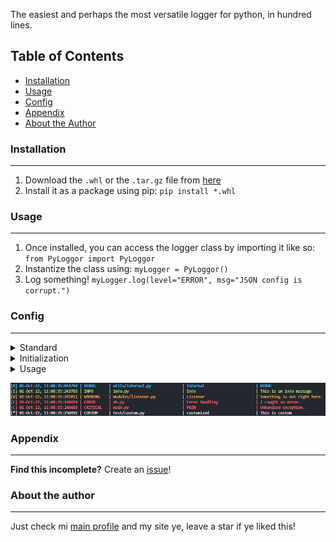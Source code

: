 The easiest and perhaps the most versatile logger for python, in hundred lines.

## Table of Contents
- [Installation](#Installation)
- [Usage](#Usage)
- [Config](#Config)
- [Appendix](#Appendix)
- [About the Author](#About-the-author)

### Installation
---
1) Download the `.whl` or the `.tar.gz` file from [here](https://github.com/PrivatePandaCO/PyLoggor/dist)
2) Install it as a package using pip: `pip install *.whl`

### Usage
---
1) Once installed, you can access the logger class by importing it like so: `from PyLoggor import PyLoggor`
2) Instantize the class using: `myLogger = PyLoggor()`
3) Log something! `myLogger.log(level="ERROR", msg="JSON config is corrupt.")`

### Config
---
<details>
	<summary> Standard </summary>

1. Standard Format.
	This currently does not support customizing the base format, however you CAN pass in extra variables per log, which gets added at the end of the standard format string.
	- Standard Format: `[P] DATE_TIME LEVEL FILE TOPIC MSG EXTRAS`

2. Level.
	- The default level hierarchy is: `DEBUG` -> `INFO` -> `WARNING` -> `ERROR` -> `CRITICAL`.
		- This means that if the level is `WARNING`, it will log all WARNINGs, ERRORs, and CRITICALs but not DEBUG and INFO messages.
	- You can pass in a custom level as well, which will not effect the level hierarchy and always print as well as log to file.
</details>
<details>
	<summary> Initialization </summary>

1) `file_output_level`, `console_output_level`:
	Different levels for file and console output!
	- `PyLoggor(file_output_level="DEBUG", console_output_level="ERROR")`
	- This will write ALL logs to file but only print ERRORs and CRITICALs to the console.
	- Both default to `DEBUG`.

2) `fn`:
	The file it will output to, leave empty if it should not output to file.
	- Pass in the file name, or the literal file location- it will create the file if it doens't exist.
	- Defaults to None.

3) `console_output`:
	Set this to `False` if you do not want it to print logs to the console. Defaults to `True`.
	
4) `topic_beauty_space`, `file_beauty_space`, `level_beauty_space`:
	- The loggor automatically adds whitespace to the end of topics, file names and levels (passed during logging) to make the output appear more... beautiful, as seen below

5) `level_colours`:
	Defines the colour the log message is printed in.
	- Pass in a dict structure like so:
		```json
		{
			"DEBUG": "[bold blue]",
			"INFO": "[bold green]",
			"WARNING": "[bold yellow]",
			"ERROR": "[bold red]",
			"CRITICAL": "[bold red]"
		}
		```
	- Colour names should be [rich]("https://github.com/Textualize/rich") compliant.
	- If no colour is set, it defaults to above mentioned, and if custom level is used, defaults to ``[bold white]``

6) `level_symbols`:
	Each log level has a level system at the start of the log entry.
	- Pass in a dict structure like so:
		```json
		{
			"DEBUG": "D",
			"INFO": "I",
			"WARNING": "W",
			"ERROR": "E",
			"CRITICAL": "C"
		}
		```
	- Defaults to above mentioned and to `*` for all else
	- This will get printed as `[D]` at the start of all log entries.
	- Check below for a visual example.

7) `delim`:
	Each field is separated by this deliminator, defaults to `|` (it gets wrapped with a space on each side).
	
8) `datefmt`:
	The datetime format in which the output is logged, defaults to `"%d-%b-%y, %H:%M:%S:%f"`
	It appears something like this: `01-Oct-22, 10:35:21:300273`

</details>
<details>
	<summary> Usage </summary>

```python
from PyLoggor import PyLoggor

logger = PyLoggor(fn="log.txt")

logger.log(level="debug", msg="DEBUG", topic="Internal", file="utils/internal.py")
logger.log(level="info", msg="This is an info message", topic="Info", file="info.py")
logger.log(level="warning", msg="Something is not right here.", topic="Listener", file="modules/listener.py")
logger.log(level="error", msg="I caught an error.", topic="Error Handling", file="eh.py")
logger.log(level="critical", msg="Unhandled exception.", topic="MAIN", file="main.py")
logger.log(level="custom", msg="This is custom", topic="customized", file="test/custom.py")
```
</details>

![output](Assets/output.png)

### Appendix
---
**Find this incomplete?** Create an [issue](https://github.com/PrivatePandaCO/PyLoggor/issues)!


### About the author
---
Just check mi [main profile](https://github.com/ThePrivatePanda) and my site ye, leave a star if ye liked this!